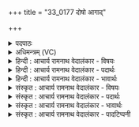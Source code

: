 +++
title = "33_0177 दोषो आगाद्"

+++
<details><summary>पदपाठः</summary>

दो꣣षा꣢। उ꣣। आ꣣। अ꣣गात्। बृह꣢त्। गा꣣य। द्यु꣡म꣢꣯द्गामन्। द्यु꣡म꣢꣯त्। गा꣣मन्। आथर्वण। स्तुहि꣢। दे꣣वम्। स꣣वि꣡ता꣢रम्। १७७।
</details>

<details><summary>अधिमन्त्रम् (VC)</summary>

- इन्द्रः
- दध्यङ्ङाथर्वणः
- गायत्री
- षड्जः
- ऐन्द्रं काण्डम्
</details>

<details><summary>हिन्दी : आचार्य रामनाथ वेदालंकार - विषयः</summary>

अगले मन्त्र में मनुष्य को परमात्मा और राजा की स्तुति के लिए प्रेरणा की गयी है।
</details>

<details><summary>हिन्दी : आचार्य रामनाथ वेदालंकार - पदार्थः</summary>

पदार्थान्वयभाषाः -  हे (द्युमद्गामन्) विद्यादिसद्गुणों से प्रकाशित आचरणवाले (आथर्वण) अचंचल वृत्तिवाले अतिशय स्थितप्रज्ञ विद्वन् ! देख, (दोषा उ) अज्ञान, मोह, दुर्व्यसन, दुराचार आदि की अँधियारी रात (अगात्) आ गयी है, इसलिए तू (बृहत्) बहुत अधिक (गाय) गान कर अर्थात् सदुपदेश, शुभ शिक्षा आदि के द्वारा धर्मवाणी को फैला, (देवम्) प्रकाशमय और प्रकाशक (सवितारम्) सद्विद्या आदि के प्रेरक इन्द्र प्रभु की (अर्च) अर्चना कर, अथवा (सवितारम्) सद्विद्या आदि के प्रेरक इन्द्र राजा को (अर्च) उद्बोधन दे । इस ऋचा का देवता इन्द्र होने से ‘सविता’ यहाँ इन्द्र का ही विशेषण जानना चाहिए ॥३॥
</details>

<details><summary>हिन्दी : आचार्य रामनाथ वेदालंकार - भावार्थः</summary>

भावार्थभाषाः -  जैसे गगन में उदित हुआ सूर्य अपनी किरणों से घनघोर अन्धकारवाली रात्रि को हटाकर सर्वत्र प्रकाश फैला देता है, वैसे ही मनुष्यों के हृदयों में प्रकट हुआ परमात्मा और राष्ट्र में राजा के पद पर अभिषिक्त हुआ वीर मनुष्य सर्वत्र व्याप्त अधर्म, अज्ञान, दुश्चरित्रता, दुराचार आदि की काली रात को विदीर्ण कर धर्म, विद्या, सच्चरित्रता आदि के उज्ज्वल प्रकाश को चारों ओर फैला देता है। अतः विद्वानों को चाहिए कि वे उस परमात्मा और राजा की उनके गुणों के वर्णन द्वारा पुनः पुनः स्तुति करें ॥३॥
</details>

<details><summary>संस्कृत : आचार्य रामनाथ वेदालंकार - विषयः</summary>

अथ मनुष्यः परमात्मानं राजानं च स्तोतुं प्रेर्यते।
</details>

<details><summary>संस्कृत : आचार्य रामनाथ वेदालंकार - पदार्थः</summary>

पदार्थान्वयभाषाः -  हे (द्युमद्गामन्२) द्युमान् दीप्तिमान् विद्यादिसद्गुणप्रकाशयुक्तः३ गामा गमनम् आचरणं यस्य तथाविध ! द्युमान् द्योतनवान्। निरु० ६।१९। गामा इत्यत्र गाङ् गतौ धातोः सर्वधातुभ्यो मनिन् उ० ४।१४६ इति मनिन्। (आथर्वण) अचञ्चलवृत्ते अतिशयस्थितप्रज्ञ विद्वन् ! अथर्वाणोऽथर्वणवन्तः। थर्वतिश्चरतिकर्मा, तत्प्रतिषेधः। निरु० ११।१९। अथर्वणोऽपत्यम् आथर्वणः। अपत्यार्थे अण् प्रत्ययः४। पश्य, (दोषा५ उ) रात्रिः, अज्ञानमोहदुर्व्यसनदुराचारादीनां तमिस्रा। दोषा इति रात्रिनाम। निघं० २।७। (आ अगात्) आगताऽस्ति। अतस्त्वम् (बृहत्६) प्रचुरम् (गाय) गानं कुरु, सदुपदेशसच्छिक्षादिद्वारेण धर्मवाणीं प्रसारय। (देवम्) प्रकाशमयं प्रकाशकं च (सवितारम्) सद्विद्यादिप्रेरकम् इन्द्रं परमात्मानं राजानं वा (स्तुहि) अर्च, उद्बोधय वा। अत्र इन्द्रदेवताकत्वाद् ऋचः सविता इन्द्र एव ज्ञेयः ॥३॥
</details>

<details><summary>संस्कृत : आचार्य रामनाथ वेदालंकार - भावार्थः</summary>

भावार्थभाषाः -  यथा गगने प्रकटितः सूर्यः स्वरश्मिभिर्निविडान्धकारपूर्णां निशां निवार्य सर्वत्र प्रकाशं विकिरति, तथैव जनानां हृदयेषु प्रकटितः परमात्मा, राष्ट्रे राजपदेऽभिषिक्तो वीरो मनुष्यश्च सर्वतो व्याप्तामधर्माज्ञानदुश्चारित्र्यकदाचारादेः कृष्णां तमिस्रां विदार्य धर्मविद्यासच्चारित्र्यादेरुज्ज्वलं प्रकाशं प्रसारयति। अतो विद्वद्भिः स परमेश्वरो राजा च गुणवर्णनेन मुहुर्मुहुः स्तोतव्यः ॥३॥
</details>

<details><summary>संस्कृत : आचार्य रामनाथ वेदालंकार - पादटिप्पनी</summary>

टिप्पणी:   १. अथ० ६।१।१। दोषो गाय बृहद् गाय द्युमद् धेहि। आथर्वण स्तुहि देवं सवितारम् ॥ इति पाठः। ऋषिः अथर्वा। देवता सविता। २. कीदृशं स्तुतिरूपम् ? द्युमत् स्वरसौष्ठवयुक्तमित्यर्थः। गामन्। गामान् गाता उच्चारयिता स्तोता। तस्य संबोधनं हे गामन् स्तोतरित्यर्थः—इति वि०। द्युमत् दीप्तिमत् स्तोत्रम्। हे गामन्। गायतीति गामान् स्तोता। हे स्तोतः—इति भ०। तदुभयमपि पदकारविरुद्धम्, तन्मते द्युमद्गामन् इत्यस्य समस्तपदत्वात्। ३. द्युमान् विद्यादिसद्गुणप्रकाशयुक्तः इति ऋ० १।६२।१२ भाष्ये—द०। ४. अपत्यप्रत्यया अपत्यवाचिनः शब्दाश्च येन संयुज्यन्ते तस्याधिक्यं द्योतयन्तीति वैदिकी शैली। यथा अग्निर्वेदे सहसः सूनुः उक्तः अतिशयबलवान् इत्यर्थं व्यनक्ति। लोकभाषायामपि बल का पुतला इत्युक्तौ पुतला शब्दः पुत्र शब्द-स्यैवापभ्रंशः। ५. दोषः दूषयति नाशयति तमांसीति वा, दुनोति उपतपति रक्षांसि इति वा दोषः सविता—इति भ०। ‘दोषः ऋत्विग्—यजमानापराधेन यः कश्चिद् दोषः आगात् आगच्छति, तत्परिहारार्थं सवितारं प्रेरकम् एतन्नामकं देवं स्तुहि। यद्वा दोषः दूषयति नाशयति तमांसीति, दुनोति उपतपति रक्षांसीति वा दोषः स सविता आगात्—इति सा०। तदुभयमपि पदकारविरुद्धम्। तत्र दोषा उ इति पदच्छेदात्। ६. सायणस्तु बृहद्गाय इति समस्तं पदं मन्यते, बृहदाख्यस्य साम्नो गातः इति। तदपि पदकारविरुद्धं स्वरविरुद्धं च।
</details>